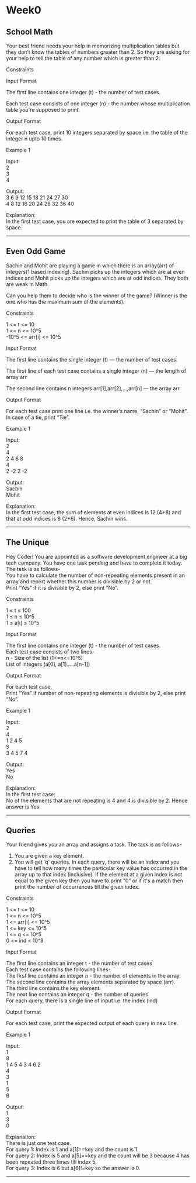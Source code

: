# Week0


##  School Math

Your best friend needs your help in memorizing multiplication tables but they don’t know the tables of numbers greater than 2. So they are asking for your help to tell the table of any number which is greater than 2.

Constraints

Input Format

The first line contains one integer (t) - the number of test cases.

Each test case consists of one integer (n) - the number whose multiplication table you're supposed to print.

Output Format

For each test case, print 10 integers separated by space i.e. the table of the integer n upto 10 times.

Example 1

Input:  
2  
3  
4

Output:  
3 6 9 12 15 18 21 24 27 30  
4 8 12 16 20 24 28 32 36 40

Explanation:  
In the first test case, you are expected to print the table of 3 separated by space.

-----

## Even Odd Game

Sachin and Mohit are playing a game in which there is an array(arr) of integers(1 based indexing). Sachin picks up the integers which are at even indices and Mohit picks up the integers which are at odd indices. They both are weak in Math.

Can you help them to decide who is the winner of the game? (Winner is the one who has the maximum sum of the elements).

Constraints

1 <= t <= 10  
1 <= n <= 10^5  
-10^5 <= arr[i] <= 10^5

Input Format

The first line contains the single integer (t) — the number of test cases.

The first line of each test case contains a single integer (n) — the length of array arr

The second line contains n integers arr[1],arr[2],…,arr[n] — the array arr.

Output Format

For each test case print one line i.e. the winner’s name, “Sachin” or “Mohit”. In case of a tie, print “Tie”.

Example 1

Input:  
2  
4  
2 4 6 8  
4  
2 -2 2 -2

Output:  
Sachin  
Mohit

Explanation:  
In the first test case, the sum of elements at even indices is 12 (4+8) and that at odd indices is 8 (2+6). Hence, Sachin wins.

-----

## The Unique

Hey Coder! You are appointed as a software development engineer at a big tech company. You have one task pending and have to complete it today.  
The task is as follows-  
You have to calculate the number of non-repeating elements present in an array and report whether this number is divisible by 2 or not.  
Print “Yes” if it is divisible by 2, else print “No”.

Constraints

1 ≤ t ≤ 100  
1 ≤ n ≤ 10^5  
1 ≤ a[i] ≤ 10^5

Input Format

The first line contains one integer (t) - the number of test cases.  
Each test case consists of two lines-  
n - Size of the list (1<=n<=10^5)  
List of integers (a[0], a[1]…..a[n-1])

Output Format

For each test case,  
Print “Yes” if number of non-repeating elements is divisible by 2, else print “No”.

Example 1

Input:  
2  
4  
1 2 4 5  
5  
3 4 5 7 4

Output:  
Yes  
No

Explanation:  
In the first test case:  
No of the elements that are not repeating is 4 and 4 is divisible by 2. Hence answer is Yes

  
-----

## Queries

Your friend gives you an array and assigns a task. The task is as follows-  
1) You are given a key element.  
2) You will get ‘q’ queries. In each query, there will be an index and you have to tell how many times the particular key value has occurred in the array up to that index (inclusive). If the element at a given index is not equal to the given key then you have to print “0” or if it's a match then print the number of occurrences till the given index.

Constraints

1 <= t <= 10  
1 <= n <= 10^5  
1 <= arr[i] <= 10^5  
1 <= key <= 10^5  
1 <= q <= 10^5  
0 <= ind < 10^9

Input Format

The first line contains an integer t - the number of test cases  
Each test case contains the following lines-  
The first line contains an integer n - the number of elements in the array.  
The second line contains the array elements separated by space (arr).  
The third line contains the key element.  
The next line contains an integer q - the number of queries  
For each query, there is a single line of input i.e. the index (ind)

Output Format

For each test case, print the expected output of each query in new line.

Example 1

Input:  
1  
8  
1 4 5 4 3 4 6 2  
4  
3  
1  
5  
6

Output:  
1  
3  
0

Explanation:  
There is just one test case.  
For query 1: Index is 1 and a[1]==key and the count is 1.  
For query 2: Index is 5 and a[5]==key and the count will be 3 because 4 has been repeated three times till index 5.  
For query 3: Index is 6 but a[6]!=key so the answer is 0.

-----
